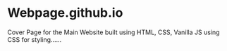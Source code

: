 # Webpage.github.io


Cover Page for the Main Website built using HTML, CSS, Vanilla JS using CSS for styling......
